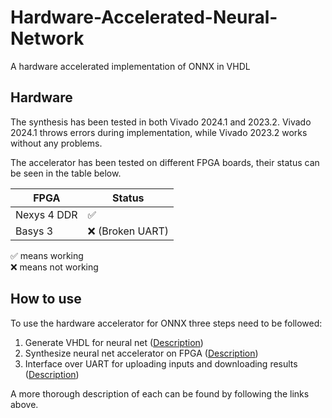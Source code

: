 # Hardware-Accelerated-Neural-Network

A hardware accelerated implementation of ONNX in VHDL

## Hardware
The synthesis has been tested in both Vivado 2024.1 and 2023.2. Vivado 2024.1 throws errors during implementation, while Vivado 2023.2 works without any problems.

The accelerator has been tested on different FPGA boards, their status can be seen in the table below.

|FPGA       |Status   |
|-----------|---------|
|Nexys 4 DDR|✅     |
|Basys 3    |❌ (Broken UART)      |


✅ means working  
❌ means not working

## How to use

To use the hardware accelerator for ONNX three steps need to be followed:

1. Generate VHDL for neural net ([Description](generator/README.md))
2. Synthesize neural net accelerator on FPGA ([Description](accelerator/README.md))
3. Interface over UART for uploading inputs and downloading results ([Description](interface/README.md))

A more thorough description of each can be found by following the links above.